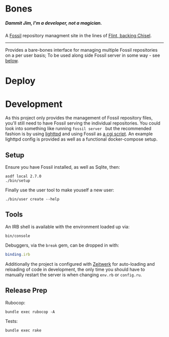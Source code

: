 # Bones
##### Dammit Jim, I'm a developer, not a magician.

A [Fossil]() repository managment site in the lines of [Flint, backing Chisel](https://chiselapp.com).

---

Provides a bare-bones interface for managing multiple Fossil repositories on a
per user basis; To be used along side Fossil server in some way - see [below](#Fossil).

# Deploy

# Development

As this project only provides the management of Fossil repository files, you'll
still need to have Fossil serving the individual repositories. You could look
into something like running `fossil server ` but the recommended fashion is by
using [lighttpd](http://www.lighttpd.net/) and using Fossil as [a cgi
script](https://fossil-scm.org/home/doc/trunk/www/server/any/cgi.md). An
example lighttpd config is provided as well as a functional docker-compose
setup.

## Setup

Ensure you have Fossil installed, as well as Sqlite, then:

```shell
asdf local 2.7.0
./bin/setup
```

Finally use the user tool to make youself a new user:

```shell
./bin/user create --help
```

## Tools

An IRB shell is available with the environment loaded up via:

```shell
bin/console
```

Debuggers, via the `break` gem, can be dropped in with:

```ruby
binding.irb
```

Additionally the project is configured with
[Zeitwerk](https://github.com/fxn/zeitwerk) for auto-loading and reloading of
code in development, the only time you should have to manually restart the
server is when changing `env.rb` or `config.ru`.

## Release Prep

Rubocop:

```shell
bundle exec rubocop -A
```

Tests:

```shell
bundle exec rake
```
